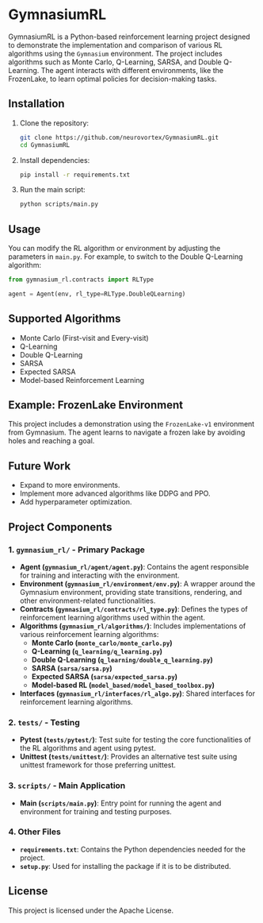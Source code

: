
# GymnasiumRL

GymnasiumRL is a Python-based reinforcement learning project designed to demonstrate the implementation and comparison of various RL algorithms using the `Gymnasium` environment. The project includes algorithms such as Monte Carlo, Q-Learning, SARSA, and Double Q-Learning. The agent interacts with different environments, like the FrozenLake, to learn optimal policies for decision-making tasks.

## Installation

1. Clone the repository:
   ```bash
   git clone https://github.com/neurovortex/GymnasiumRL.git
   cd GymnasiumRL
   ```

2. Install dependencies:
   ```bash
   pip install -r requirements.txt
   ```

3. Run the main script:
   ```bash
   python scripts/main.py
   ```

## Usage

You can modify the RL algorithm or environment by adjusting the parameters in `main.py`. For example, to switch to the Double Q-Learning algorithm:
```python
from gymnasium_rl.contracts import RLType

agent = Agent(env, rl_type=RLType.DoubleQLearning)
```

## Supported Algorithms
- Monte Carlo (First-visit and Every-visit)
- Q-Learning
- Double Q-Learning
- SARSA
- Expected SARSA
- Model-based Reinforcement Learning

## Example: FrozenLake Environment

This project includes a demonstration using the `FrozenLake-v1` environment from Gymnasium. The agent learns to navigate a frozen lake by avoiding holes and reaching a goal.

## Future Work
- Expand to more environments.
- Implement more advanced algorithms like DDPG and PPO.
- Add hyperparameter optimization.


## Project Components

### 1. `gymnasium_rl/` - Primary Package
- **Agent (`gymnasium_rl/agent/agent.py`)**: Contains the agent responsible for training and interacting with the environment.
- **Environment (`gymnasium_rl/environment/env.py`)**: A wrapper around the Gymnasium environment, providing state transitions, rendering, and other environment-related functionalities.
- **Contracts (`gymnasium_rl/contracts/rl_type.py`)**: Defines the types of reinforcement learning algorithms used within the agent.
- **Algorithms (`gymnasium_rl/algorithms/`)**: Includes implementations of various reinforcement learning algorithms:
    - **Monte Carlo (`monte_carlo/monte_carlo.py`)**
    - **Q-Learning (`q_learning/q_learning.py`)**
    - **Double Q-Learning (`q_learning/double_q_learning.py`)**
    - **SARSA (`sarsa/sarsa.py`)**
    - **Expected SARSA (`sarsa/expected_sarsa.py`)**
    - **Model-based RL (`model_based/model_based_toolbox.py`)**
- **Interfaces (`gymnasium_rl/interfaces/rl_algo.py`)**: Shared interfaces for reinforcement learning algorithms.

### 2. `tests/` - Testing
- **Pytest (`tests/pytest/`)**: Test suite for testing the core functionalities of the RL algorithms and agent using pytest.
- **Unittest (`tests/unittest/`)**: Provides an alternative test suite using unittest framework for those preferring unittest.

### 3. `scripts/` - Main Application
- **Main (`scripts/main.py`)**: Entry point for running the agent and environment for training and testing purposes.

### 4. Other Files
- **`requirements.txt`**: Contains the Python dependencies needed for the project.
- **`setup.py`**: Used for installing the package if it is to be distributed.

## License
This project is licensed under the Apache License.
